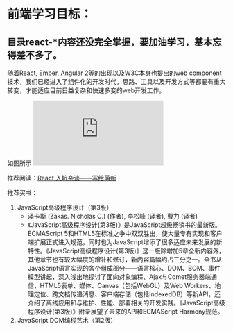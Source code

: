 # 前端学习目标：

## 目录react-\*内容还**没完全掌握**，要加油学习，基本忘得差不多了。

随着React, Ember, Angular 2等的出现以及W3C本身也提出的web component技术，我们已经进入了组件化的开发时代，思路、工具以及开发方式等都要有重大转变，才能适应目前日益复杂和快速多变的web开发工作。

如图所示
![<http://www.ruanyifeng.com/blogimg/asset/2016/bg2016092301.png>](http://www.ruanyifeng.com/blog/2016/09/react-technology-stack.html)

推荐阅读：[React 入坑杂谈——写给萌新](https://segmentfault.com/a/1190000007232194)

推荐买书：

1. JavaScript高级程序设计（第3版）
    * 泽卡斯 (Zakas. Nicholas C.) (作者),‎ 李松峰 (译者),‎ 曹力 (译者)
    * 《JavaScript高级程序设计(第3版)》是JavaScript超级畅销书的最新版。ECMAScript 5和HTML5在标准之争中双双胜出，使大量专有实现和客户端扩展正式进入规范，同时也为JavaScript增添了很多适应未来发展的新特性。《JavaScript高级程序设计(第3版)》这一版除增加5章全新内容外，其他章节也有较大幅度的增补和修订，新内容篇幅约占三分之一。全书从JavaScript语言实现的各个组成部分——语言核心、DOM、BOM、事件模型讲起，深入浅出地探讨了面向对象编程、Ajax与Comet服务器端通信，HTML5表单、媒体、Canvas（包括WebGL）及Web Workers、地理定位、跨文档传递消息、客户端存储（包括IndexedDB）等新API，还介绍了离线应用和与维护、性能、部署相关的开发实践。《JavaScript高级程序设计(第3版)》附录展望了未来的API和ECMAScript Harmony规范。
2. JavaScript DOM编程艺术（第2版）